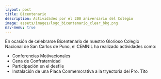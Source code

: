 ```yaml
---
layout: post
title: Bicentenario
description: Actividades por el 200 aniversario del Colegio
image: assets/images/logo_bicentenario_clear_bkg.png
nav-menu: true
---
```


En ocasión de celebrarse Bicentenario de nuestro Glorioso Colegio Nacional de San Carlos de Puno, el CEMNIL ha realizado actividades como:

- Conferencias Motivacionales
- Cena de Confraternidad
- Participación en el desfile
- Instalación de una Placa Conmemorativa a la tryectoria del Pro. Tito
